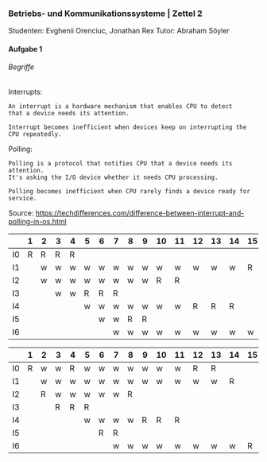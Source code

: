 ### Betriebs- und Kommunikationssysteme | Zettel 2
Studenten: Evghenii Orenciuc, Jonathan Rex
Tutor: Abraham Söyler

#### Aufgabe 1

###### Begriffe

Interrupts:

    An interrupt is a hardware mechanism that enables CPU to detect
    that a device needs its attention.

    Interrupt becomes inefficient when devices keep on interrupting the CPU repeatedly.


Polling:

    Polling is a protocol that notifies CPU that a device needs its attention.
    It's asking the I/O device whether it needs CPU processing.

    Polling becomes inefficient when CPU rarely finds a device ready for service.

Source:
https://techdifferences.com/difference-between-interrupt-and-polling-in-os.html


||1	|2	|3	|4	|5	|6	|7	|8	|9	|10	|11	|12	|13	|14	|15	|16	|17 |
|--|---|---|---|---|---|---|---|---|---|---|---|---|---|---|---|---|---|
|I0	|R	|R	|R	|R													
I1	||	w|	w|	w|	w|	w|	w|	w|	w|	w|	w|	w|	w|	w|	R|	|
I2|	|	w|	w|	w|	w|	w|	w|	w|	w|	R|	R|	|	|	|	|	|
I3|	|	|	w|	w|	R|	R|	R|	|	|	|	|	|	|	|	|	|
I4|	|	|	|	|	w|	w|	w|	w|	w|	w|	w|	R|	R|	R|	|	|
I5|	|	|	|	|	|	w|	w|	R|	R|	|	|	|	|	|	|	|
I6|	|	|	|	|	|	|	w|	w|	w|	w|	w|	w|	w|	w|	w|	R



||1|   2|	3|	4|	5|	6|	7|	8|	9|	10|	11|	12|	13|	14|	15|	16|	17
|--|---|---|---|---|---|---|---|---|---|---|---|---|---|---|---|---|---|
I0|	R|	w|	w|	R|	w|	w|	w|	w|	w|	w|	w|	R|	R|	|	|	|
I1|	|	w|	w|	w|	w|	w|	w|	w|	w|	w|	w|	w|	w|	R|	|	|
I2|	|	R|	w|	w|	w|	w|	w|	R|	|	|	|	|	|	|	|	|
I3|	|	|	R|	R|	R|	|	|	|	|	|	|	|	|	|	|	|
I4|	|	|	|	|	w|	w|	w|	w|	R|	R|	R|	|	|	|	|	|
I5|	|	|	|	|	|	R|	R|	|	|	|	|	|	|	|	|	|
I6|	|	|	|	|	|	|	w|	w|	w|	w|	w|	w|	w|	w|	R|	|
